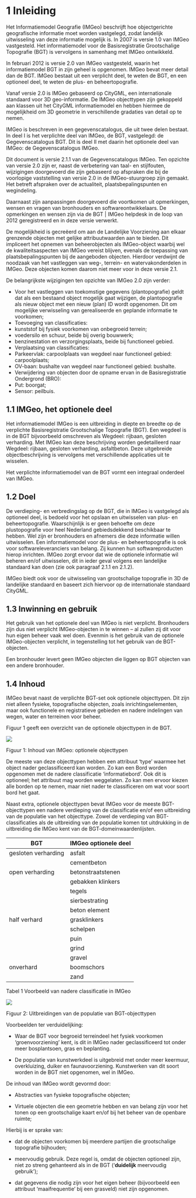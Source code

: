 # 1 Inleiding

Het Informatiemodel Geografie (IMGeo) beschrijft hoe objectgerichte geografische informatie moet worden vastgelegd, zodat landelijk uitwisseling van deze informatie mogelijk is. In 2007 is versie 1.0 van IMGeo vastgesteld. Het informatiemodel voor de Basisregistratie Grootschalige Topografie (BGT) is vervolgens in samenhang met IMGeo ontwikkeld.

In februari 2012 is versie 2.0 van IMGeo vastgesteld, waarin het informatiemodel BGT in zijn geheel is opgenomen. IMGeo bevat meer detail dan de BGT. IMGeo bestaat uit een verplicht deel, te weten de BGT, en een optio­neel deel, te weten de plus- en beheertopografie.

Vanaf versie 2.0 is IMGeo gebaseerd op CityGML, een internationale standaard voor 3D geo-informatie. De IMGeo objecttypen zijn gekoppeld aan klassen uit het CityGML informatiemodel en hebben hiermee de mogelijkheid om 3D geometrie in verschillende gradaties van detail op te nemen.

IMGeo is beschreven in een gegevenscatalogus, die uit twee delen bestaat. In deel I is het verplichte deel van IMGeo, de BGT, vastgelegd: de Gegevenscatalogus BGT. Dit is deel II met daarin het optionele deel van IMGeo: de Gegevenscatalogus IMGeo.

Dit document is versie 2.1.1 van de Gegevenscatalogus IMGeo. Ten opzichte van versie 2.0 zijn er, naast de verbetering van taal- en stijlfouten, wijzigingen doorgevoerd die zijn gebaseerd op afspraken die bij de voorlopige vaststelling van versie 2.0 in de IMGeo-stuurgroep zijn gemaakt. Het betreft afspraken over de actualiteit, plaatsbepalingspunten en wegindeling.

Daarnaast zijn aanpassingen doorgevoerd die voortkomen uit opmerkingen, wensen en vragen van bronhouders en softwareontwikkelaars. De opmerkingen en wensen zijn via de BGT \| IMGeo helpdesk in de loop van 2012 geregistreerd en in deze versie verwerkt.

De mogelijkheid is gecreëerd om aan de Landelijke Voorziening aan elkaar grenzende objecten met gelijke attribuutwaarden aan te bieden. Dit impliceert het opnemen van beheerobjecten als IMGeo-object waarbij wel de kwaliteitsaspecten van IMGeo vereist blijven, evenals de toepassing van plaatsbepalingspunten bij de aangeboden objecten. Hierdoor verdwijnt de noodzaak van het vastleggen van weg-, terrein- en watervakonderdelen in IMGeo. Deze objecten komen daarom niet meer voor in deze versie 2.1.

De belangrijkste wijzigingen ten opzichte van IMGeo 2.0 zijn verder:

-   Voor het vastleggen van toekomstige gegevens (plantopografie) geldt dat als     een bestaand object mogelijk gaat wijzigen, de plantopografie als nieuw object met een nieuw (plan) ID wordt opgenomen. Dit om mogelijke verwisseling van gerealiseerde en geplande informatie te voorkomen;
-   Toevoeging van classificaties:
-   kunststof bij fysiek voorkomen van onbegroeid terrein;
-   voedersilo en schuur, beide bij overig bouwwerk;
-   benzinestation en verzorgingsplaats, beide bij functioneel gebied.
-   Verplaatsing van classificaties:
-   Parkeervlak: carpoolplaats van wegdeel naar functioneel gebied:
    carpoolplaats;
-   OV-baan: bushalte van wegdeel naar functioneel gebied: bushalte.
-   Verwijdering van objecten door de opname ervan in de Basisregistratie Ondergrond (BRO):
-   Put: boorgat;
-   Sensor: peilbuis.

## 1.1 IMGeo, het optionele deel

Het informatiemodel IMGeo is een uitbreiding in diepte en breedte op de verplichte Basisregistratie Grootschalige Topografie (BGT). Een wegdeel is in de BGT bijvoorbeeld omschreven als Wegdeel: rijbaan, gesloten verharding. Met IMGeo kan deze beschrijving worden gedetailleerd naar Wegdeel: rijbaan, gesloten verharding, asfaltbeton. Deze uitgebreide objectbeschrijving is vervolgens met verschillende applicaties uit te wisselen.

Het verplichte informatiemodel van de BGT vormt een integraal onderdeel van IMGeo.

## 1.2 Doel

De verdieping- en verbredingslag op de BGT, die in IMGeo is vastgelegd als optioneel deel, is bedoeld voor het opslaan en uitwisselen van plus- en beheertopografie. Waarschijnlijk is er geen behoefte om deze plustopografie voor heel Nederland gebiedsdekkend beschikbaar te hebben. Wel zijn er bronhouders en afnemers die deze informatie willen uitwisselen. Een informatiemodel voor de plus- en beheertopografie is ook voor softwareleveranciers van belang. Zij kunnen hun softwareproducten hierop inrichten. IMGeo zorgt ervoor dat wie de optionele informatie wil beheren en/of uitwisselen, dit in ieder geval volgens een landelijke standaard kan doen (zie ook paragraaf 2.1.1 en 2.1.2). 

IMGeo biedt ook voor de uitwisseling van grootschalige topografie in 3D de landelijke standaard en baseert zich hiervoor op de internationale standaard CityGML.

## 1.3 Inwinning en gebruik

Het gebruik van het optionele deel van IMGeo is niet verplicht. Bronhouders zijn dus niet verplicht IMGeo-objecten in te winnen – al zullen zij dit voor hun eigen beheer vaak wel doen. Evenmin is het gebruik van de optionele IMGeo-objecten verplicht, in tegenstelling tot het gebruik van de BGT-objecten.

Een bronhouder levert geen IMGeo objecten die liggen op BGT objecten van een andere bronhouder.

## 1.4 Inhoud

IMGeo bevat naast de verplichte BGT-set ook optionele objecttypen. Dit zijn niet alleen fysieke, topografische objecten, zoals inrichtingselementen, maar ook functionele en registratieve gebieden en nadere indelingen van wegen, water en terreinen voor beheer.

Figuur 1 geeft een overzicht van de optionele objecttypen in de BGT.

![](media/fig-inhoud-van-imgeo.png)

Figuur 1: Inhoud van IMGeo: optionele objecttypen

De meeste van deze objecttypen hebben een attribuut ‘type’ waarmee het object
nader geclassificeerd kan worden. Zo kan een Bord worden opgenomen met de nadere
classificatie ‘informatiebord’. Ook dit is optioneel; het attribuut mag worden
weggelaten. Zo kan men ervoor kiezen alle borden op te nemen, maar niet nader te
classificeren om wat voor soort bord het gaat.

Naast extra, optionele objecttypen bevat IMGeo voor de meeste BGT-objecttypen
een nadere verdieping van de classificatie en/of een uitbreiding van de
populatie van het objecttype. Zowel de verdieping van BGT-classificaties als de
uitbreiding van de populatie komen tot uitdrukking in de uitbreiding die IMGeo
kent van de BGT-domeinwaardenlijsten.

| BGT                 | IMGeo optionele deel     |
|---------------------|--------------------------|
| gesloten verharding | asfalt                   |
|                     | cementbeton              |
| open verharding     | betonstraatstenen        |
|                     | gebakken klinkers        |
|                     | tegels                   |
|                     | sierbestrating           |
|                     | beton element            |
| half verhard        | grasklinkers             |
|                     | schelpen                 |
|                     | puin                     |
|                     | grind                    |
|                     | gravel                   |
| onverhard           | boomschors               |
|                     | zand                     |

Tabel 1 Voorbeeld van nadere classificatie in IMGeo

![](media/fig-uitbreidingen-van-de-populatie-van-bgt-objecttypen.png)

Figuur 2: Uitbreidingen van de populatie van BGT-objecttypen

Voorbeelden ter verduidelijking:

-   Waar de BGT voor begroeid terreindeel het fysiek voorkomen
    ‘groenvoorziening’ kent, is dit in IMGeo nader geclassificeerd tot onder
    meer bosplantsoen, gras en beplanting.

-   De populatie van kunstwerkdeel is uitgebreid met onder meer keermuur,
    overkluizing, duiker en faunavoorziening. Kunstwerken van dit soort worden
    in de BGT niet opgenomen, wel in IMGeo.

De inhoud van IMGeo wordt gevormd door:

-   Abstracties van fysieke topografische objecten;

-   Virtuele objecten die een geometrie hebben en van belang zijn voor het tonen
    op een grootschalige kaart en/of bij het beheer van de openbare ruimte;

Hierbij is er sprake van:

-   dat de objecten voorkomen bij meerdere partijen die grootschalige topografie
    bijhouden;

-   meervoudig gebruik. Deze regel is, omdat de objecten optioneel zijn, niet zo
    streng gehanteerd als in de BGT (‘**duidelijk** meervoudig gebruik’);

-   dat gegevens die nodig zijn voor het eigen beheer (bijvoorbeeld een
    attribuut ‘maaifrequentie’ bij een grasveld) niet zijn opgenomen.
